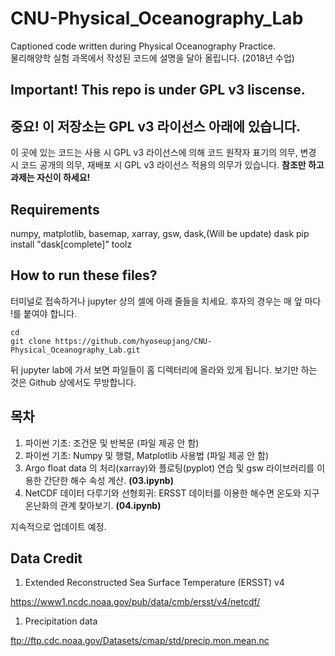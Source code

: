 # CNU-Physical_Oceanography_Lab
Captioned code written during Physical Oceanography Practice.  
물리해양학 실험 과목에서 작성된 코드에 설명을 달아 올립니다. (2018년 수업)

## Important! This repo is under GPL v3 liscense. 
## 중요! 이 저장소는 GPL v3 라이선스 아래에 있습니다. 
이 곳에 있는 코드는 사용 시 GPL v3 라이선스에 의해 코드 원작자 표기의 의무, 변경 시 코드 공개의 의무, 재배포 시 GPL v3 라이선스 적용의 의무가 있습니다. **참조만 하고 과제는 자신이 하세요!**

## Requirements
numpy, matplotlib, basemap, xarray, gsw, dask,(Will be update)
dask pip install "dask[complete]" toolz

## How to run these files? 
터미널로 접속하거나 jupyter 상의 셀에 아래 줄들을 치세요. 후자의 경우는 매 앞 마다 !를 붙여야 합니다. 
```
cd 
git clone https://github.com/hyoseupjang/CNU-Physical_Oceanography_Lab.git
```
뒤 jupyter lab에 가서 보면 파일들이 홈 디렉터리에 올라와 있게 됩니다. 보기만 하는 것은 Github 상에서도 무방합니다. 

## 목차
1. 파이썬 기초: 조건문 및 반복문 (파일 제공 안 함) 
1. 파이썬 기초: Numpy 및 행렬, Matplotlib 사용법 (파일 제공 안 함) 
1. Argo float data 의 처리(xarray)와 플로팅(pyplot) 연습 및 gsw 라이브러리를 이용한 간단한 해수 속성 계산. **(03.ipynb)**
1. NetCDF 데이터 다루기와 선형회귀: ERSST 데이터를 이용한 해수면 온도와 지구온난화의 관계 찾아보기. **(04.ipynb)**

지속적으로 업데이트 예정. 

## Data Credit 
1. Extended Reconstructed Sea Surface Temperature (ERSST) v4

https://www1.ncdc.noaa.gov/pub/data/cmb/ersst/v4/netcdf/
1. Precipitation data

ftp://ftp.cdc.noaa.gov/Datasets/cmap/std/precip.mon.mean.nc